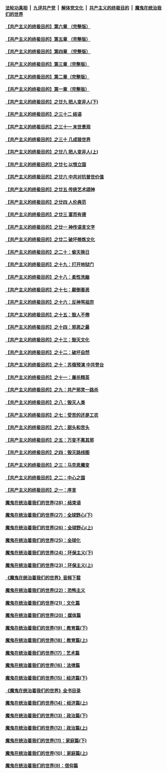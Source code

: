 ####  [法轮功真相](../../../../basic/blob/master/README.md?t=07062202) &nbsp;|&nbsp; [九评共产党](../../../../9ping.md/blob/master/README.md?t=07062202) &nbsp;|&nbsp; [解体党文化](../../../../jtdwh.md/blob/master/README.md?t=07062202)  &nbsp;|&nbsp; [共产主义的终极目的](../../../../gczydzjmd.md/blob/master/README.md?t=07062202) &nbsp;|&nbsp; [魔鬼在统治我们的世界](../../../../mgztzwmdsj.md/blob/master/README.md?t=07062202) 

#### [【共产主义的终极目的】第六章 （完整版）](../pages/nsc422/n11428913.md?t=07062202) 

#### [【共产主义的终极目的】第五章 （完整版）](../pages/nsc422/n11428912.md?t=07062202) 

#### [【共产主义的终极目的】第四章 （完整版）](../pages/nsc422/n11428907.md?t=07062202) 

#### [【共产主义的终极目的】第三章（完整版）](../pages/nsc422/n11428848.md?t=07062202) 

#### [【共产主义的终极目的】第二章（完整版）](../pages/nsc422/n11428831.md?t=07062202) 

#### [【共产主义的终极目的】第一章（完整版）](../pages/nsc422/n11417651.md?t=07062202) 

#### [【共产主义的终极目的】之廿九 把人变非人(下)](../pages/nsc422/n11344140.md?t=07062202) 

#### [【共产主义的终极目的】之三十二 结语](../pages/nsc422/n11360535.md?t=07062202) 

#### [【共产主义的终极目的】之三十一 末世景观](../pages/nsc422/n11351129.md?t=07062202) 

#### [【共产主义的终极目的】之三十 几成狼世界](../pages/nsc422/n11348280.md?t=07062202) 

#### [【共产主义的终极目的】之廿八 把人变非人(上)](../pages/nsc422/n11340492.md?t=07062202) 

#### [【共产主义的终极目的】之廿七 以恨立国](../pages/nsc422/n11336944.md?t=07062202) 

#### [【共产主义的终极目的】之廿六 中共对抗普世价值](../pages/nsc422/n11324785.md?t=07062202) 

#### [【共产主义的终极目的】之廿五 传统艺术颂神](../pages/nsc422/n11296396.md?t=07062202) 

#### [【共产主义的终极目的】之廿四 人伦典范](../pages/nsc422/n11296397.md?t=07062202) 

#### [【共产主义的终极目的】之廿三 富而有德](../pages/nsc422/n11283598.md?t=07062202) 

#### [【共产主义的终极目的】之廿一 神传语言文字](../pages/nsc422/n11263265.md?t=07062202) 

#### [【共产主义的终极目的】之廿二 破坏修炼文化](../pages/nsc422/n11245728.md?t=07062202) 

#### [【共产主义的终极目的】之二十：偷天换日](../pages/nsc422/n11238846.md?t=07062202) 

#### [【共产主义的终极目的】之十九：打开地狱门](../pages/nsc422/n11206376.md?t=07062202) 

#### [【共产主义的终极目的】之十八：柔性洗脑](../pages/nsc422/n11199994.md?t=07062202) 

#### [【共产主义的终极目的】之十七：颠倒善恶](../pages/nsc422/n11179782.md?t=07062202) 

#### [【共产主义的终极目的】之十六：反神骂祖宗](../pages/nsc422/n11166798.md?t=07062202) 

#### [【共产主义的终极目的】之十五：毁人不倦](../pages/nsc422/n11166792.md?t=07062202) 

#### [【共产主义的终极目的】之十四：邪恶之最](../pages/nsc422/n11150249.md?t=07062202) 

#### [【共产主义的终极目的】之十三：毁灭文化](../pages/nsc422/n11135227.md?t=07062202) 

#### [【共产主义的终极目的】之十二：破坏自然](../pages/nsc422/n11135214.md?t=07062202) 

#### [【共产主义的终极目的】之十：苏俄预演 中共登台](../pages/nsc422/n11118424.md?t=07062202) 

#### [【共产主义的终极目的】之十一：屠杀精英](../pages/nsc422/n11118442.md?t=07062202) 

#### [【共产主义的终极目的】之九：共产邪灵一路杀](../pages/nsc422/n11114139.md?t=07062202) 

#### [【共产主义的终极目的】之八：毁灭人类](../pages/nsc422/n11108503.md?t=07062202) 

#### [【共产主义的终极目的】之七：受苦的还是工农](../pages/nsc422/n11101809.md?t=07062202) 

#### [【共产主义的终极目的】之六：甜头和苦头](../pages/nsc422/n11096971.md?t=07062202) 

#### [【共产主义的终极目的】之五：万变不离其邪](../pages/nsc422/n11091285.md?t=07062202) 

#### [【共产主义的终极目的】之四：毁灭路线图](../pages/nsc422/n11086284.md?t=07062202) 

#### [【共产主义的终极目的】之三：马克思魔变](../pages/nsc422/n11061941.md?t=07062202) 

#### [【共产主义的终极目的】之二：中心之国](../pages/nsc422/n11047728.md?t=07062202) 

#### [【共产主义的终极目的】之一：序言](../pages/nsc422/n11086077.md?t=07062202) 

#### [魔鬼在统治着我们的世界(28)：结束语](../pages/nsc422/n10936246.md?t=07062202) 

#### [魔鬼在统治着我们的世界(27)：全球野心(下)](../pages/nsc422/n10928319.md?t=07062202) 

#### [魔鬼在统治着我们的世界(26)：全球野心(上)](../pages/nsc422/n10900318.md?t=07062202) 

#### [魔鬼在统治着我们的世界(25)：全球化](../pages/nsc422/n10788205.md?t=07062202) 

#### [魔鬼在统治着我们的世界(24)：环保主义(下)](../pages/nsc422/n10695307.md?t=07062202) 

#### [魔鬼在统治着我们的世界(23)：环保主义(上)](../pages/nsc422/n10688613.md?t=07062202) 

#### [《魔鬼在统治着我们的世界》音频下载](../pages/nsc422/n10635553.md?t=07062202) 

#### [魔鬼在统治着我们的世界(22)：恐怖主义](../pages/nsc422/n10614727.md?t=07062202) 

#### [魔鬼在统治着我们的世界(21)：文化篇](../pages/nsc422/n10597706.md?t=07062202) 

#### [魔鬼在统治着我们的世界(20)：媒体篇](../pages/nsc422/n10586579.md?t=07062202) 

#### [魔鬼在统治着我们的世界(19)：教育篇(下)](../pages/nsc422/n10564808.md?t=07062202) 

#### [魔鬼在统治着我们的世界(18)：教育篇(上)](../pages/nsc422/n10526970.md?t=07062202) 

#### [魔鬼在统治着我们的世界(17)：艺术篇](../pages/nsc422/n10499093.md?t=07062202) 

#### [魔鬼在统治着我们的世界(16)：法律篇](../pages/nsc422/n10485969.md?t=07062202) 

#### [魔鬼在统治着我们的世界(15)：经济篇(下)](../pages/nsc422/n10469975.md?t=07062202) 

#### [《魔鬼在统治着我们的世界》全书目录](../pages/nsc422/n10464261.md?t=07062202) 

#### [魔鬼在统治着我们的世界(14)：经济篇(上)](../pages/nsc422/n10457370.md?t=07062202) 

#### [魔鬼在统治着我们的世界(13)：政治篇(下)](../pages/nsc422/n10448270.md?t=07062202) 

#### [魔鬼在统治着我们的世界(12)：政治篇(上)](../pages/nsc422/n10444576.md?t=07062202) 

#### [魔鬼在统治着我们的世界(11)：家庭篇(下)](../pages/nsc422/n10440961.md?t=07062202) 

#### [魔鬼在统治着我们的世界(10)：家庭篇(上)](../pages/nsc422/n10435448.md?t=07062202) 

#### [魔鬼在统治着我们的世界(9)：信仰篇](../pages/nsc422/n10432159.md?t=07062202) 

